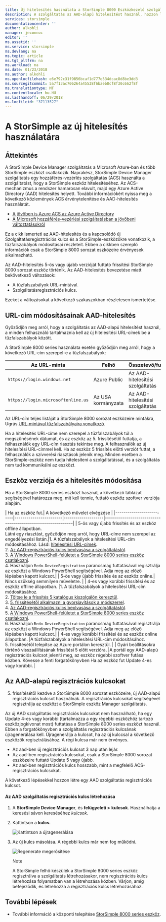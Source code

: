 ```yaml
---
title: Új hitelesítés használata a StorSimple 8000 Eszközkezelő szolgáltatás az Azure-ban |} Microsoft Docs
description: A szolgáltatás az AAD-alapú hitelesítést használ, hozzon létre új regisztrációs kulcsot, és az eszközök kézi regisztrálására ismerteti.
services: storsimple
documentationcenter: ''
author: alkohli
manager: jeconnoc
editor: ''
ms.assetid: ''
ms.service: storsimple
ms.devlang: na
ms.topic: article
ms.tgt_pltfrm: na
ms.workload: na
ms.date: 01/23/2018
ms.author: alkohli
ms.openlocfilehash: e6e792c31f9856bcaf1d777e534dcac8d8be3dd3
ms.sourcegitcommit: 5a7f13ac706264a45538f6baeb8cf8f30c662f8f
ms.translationtype: MT
ms.contentlocale: hu-HU
ms.lasthandoff: 06/29/2018
ms.locfileid: "37113527"
---
```

# <a name="use-the-new-authentication-for-your-storsimple"></a>A StorSimple az új hitelesítés használatára

## <a name="overview"></a>Áttekintés

A StorSimple Device Manager szolgáltatás a Microsoft Azure-ban és több StorSimple eszközt csatlakozik. Naprakész, StorSimple Device Manager szolgáltatás egy hozzáférés-vezérlés szolgáltatás (ACS) használta a szolgáltatást, hogy a StorSimple eszköz hitelesítéséhez. Az ACS-mechanizmus a rendszer hamarosan elavult, majd egy Azure Active Directory (AAD) hitelesítés helyett. További információkért nyissa meg a következő közlemények ACS érvénytelenítése és AAD-hitelesítés használatát.

- [A jövőben is Azure ACS az Azure Active Directory](https://cloudblogs.microsoft.com/enterprisemobility/2015/02/12/the-future-of-azure-acs-is-azure-active-directory/)
- [A Microsoft hozzáférés-vezérlési szolgáltatásban a jövőbeni változtatásokról](https://azure.microsoft.com/en-in/blog/acs-access-control-service-namespace-creation-restriction/)

Ez a cikk ismerteti az AAD-hitelesítés és a kapcsolódó új Szolgáltatásregisztrációs kulcs és a StorSimple-eszközökre vonatkozik, a tűzfalszabályok módosításai részleteit. Ebben a cikkben szereplő információk csak a StorSimple 8000 sorozat eszközeire érvényesek alkalmazható.

Az AAD-hitelesítés 5-ös vagy újabb verzióját futtató frissítési StorSimple 8000 sorozat eszköz történik. Az AAD-hitelesítés bevezetése miatt bekövetkező változások:

- A tűzfalszabályok URL-mintával.
- Szolgáltatásregisztrációs kulcs.

Ezeket a változásokat a következő szakaszokban részletesen ismertetése.

## <a name="url-changes-for-aad-authentication"></a>URL-cím módosításainak AAD-hitelesítés

Győződjön meg arról, hogy a szolgáltatás az AAD-alapú hitelesítést használ, a minden felhasználó tartalmaznia kell az új hitelesítési URL-címek be a tűzfalszabályok között.

A StorSimple 8000 series használata esetén győződjön meg arról, hogy a következő URL-cím szerepel-e a tűzfalszabályok:

| Az URL-minta                         | Felhő | Összetevő/funkció         |
|------------------------------------|-------|----------------------------------|
| `https://login.windows.net`        | Azure Public |Az AAD-hitelesítési szolgáltatás      |
| `https://login.microsoftonline.us` | Az USA kormányzata |Az AAD-hitelesítési szolgáltatás      |

Az URL-cím teljes listáját a StorSimple 8000 sorozat eszközeire mintákra, Ugrás [URL-mintával tűzfalszabályaira vonatkozó](storsimple-8000-system-requirements.md#url-patterns-for-firewall-rules).

Ha a hitelesítés URL-címe nem szerepel a tűzfalszabályok túl a megszűnésének dátumát, és az eszköz az 5. frissítésétől futtatja, a felhasználók egy URL-cím riasztás tekintse meg. A felhasználók az új hitelesítési URL-címmel kell. Ha az eszköz 5 frissítés előtti verziót futtat, a felhasználók a szívverési riasztások jelenik meg. Minden esetben a StorSimple-eszköz nem tudja hitelesíteni a szolgáltatással, és a szolgáltatás nem tud kommunikálni az eszközt.

## <a name="device-version-and-authentication-changes"></a>Eszköz verziója és a hitelesítés módosítása

Ha a StorSimple 8000 series eszközt használ, a következő táblázat segítségével határozza meg, mit kell tennie, futtató eszköz szoftver verziója alapján.

| Ha az eszköz fut.| A következő művelet elvégzése                                    |
|--------------------------|------------------------|--------------------|--------------------------------------------------------------|
| 5-ös vagy újabb frissítés és az eszköz offline állapotban. <br> Látni egy riasztást, győződjön meg arról, hogy URL-címe nem szerepel az engedélyezési listán.|1. A tűzfalszabályok a hitelesítési URL-cím módosításához. Lásd: [hitelesítési URL-címek](#url-changes-for-aad-authentication).<br>2. [Az AAD-regisztrációs kulcs beolvasása a szolgáltatástól](#aad-based-registration-keys).<br>3. [A Windows PowerShell-felületet a StorSimple 8000 series eszköz csatlakozni](storsimple-8000-deployment-walkthrough-u2.md#use-putty-to-connect-to-the-device-serial-console).<br>4. Használjon `Redo-DeviceRegistration` parancsmag futtatásával regisztrálja az eszközt a Windows PowerShell segítségével. Adja meg az előző lépésben kapott kulcsot.|
| 5-ös vagy újabb frissítés és az eszköz online.| Nincs szükség semmilyen műveletre.                                       |
| 4-es vagy korábbi frissítési és az eszköz offline állapotban. |1. A tűzfalszabályok a hitelesítési URL-cím módosításához.<br>2. [Töltse le a frissítés 5 katalógus kiszolgálón keresztül](storsimple-8000-install-update-5.md#download-updates-for-your-device).<br>3. [5. frissítésétől alkalmazni a gyorsjavítások a módszerrel](storsimple-8000-install-update-5.md#install-update-5-as-a-hotfix).<br>4. [Az AAD-regisztrációs kulcs beolvasása a szolgáltatástól](#aad-based-registration-keys).<br>5. [A Windows PowerShell-felületet a StorSimple 8000 series eszköz csatlakozni](storsimple-8000-deployment-walkthrough-u2.md#use-putty-to-connect-to-the-device-serial-console). <br>6. Használjon `Redo-DeviceRegistration` parancsmag futtatásával regisztrálja az eszközt a Windows PowerShell segítségével. Adja meg az előző lépésben kapott kulcsot.|
| 4-es vagy korábbi frissítési és az eszköz online állapotban. |A tűzfalszabályok a hitelesítési URL-cím módosításához.<br> 5. frissítésétől telepítse az Azure portálon keresztül.              |
| Gyári beállításokra történő visszaállításának frissítési 5 előtt verzióra.      |A portál egy AAD-alapú regisztrációs kulcsot jeleníti meg, az eszköz régebbi szoftver futása közben. Kövesse a fenti forgatókönyvben Ha az eszköz fut Update 4-es vagy korábbi.              |

## <a name="aad-based-registration-keys"></a>Az AAD-alapú regisztrációs kulcsokat

5. frissítésétől kezdve a StorSimple 8000 sorozat eszközeire, új AAD-alapú regisztrációs kulcsot használnak. A regisztrációs kulcsokat segítségével regisztrálja az eszközt a StorSimple eszköz Manager szolgáltatás.

Az új AAD szolgáltatás regisztrációs kulcsokat nem használható, ha egy Update 4-es vagy korábbi (tartalmazza a egy régebbi eszközhöz tartozó eszközjogkivonat most) futtatása a StorSimple 8000 series eszközt használ.
Ebben a forgatókönyvben a szolgáltatás regisztrációs kulcsának újragenerálása kell. Újragenerálja a kulcsot, ha az új kulccsal a következő eszközök regisztrálásához. A régi kulcsa már nem érvényes.

- Az aad-ben új regisztrációs kulcsot 3 nap után lejár.
- Az aad-ben regisztrációs kulcsokat, csak a StorSimple 8000 sorozat eszközeire futtató Update 5 vagy újabb.
- Az aad-ben regisztrációs kulcs hosszabb, mint a megfelelő ACS-regisztrációs kulcsokat.

A következő lépésekkel hozzon létre egy AAD szolgáltatás regisztrációs kulcsot.

#### <a name="to-generate-the-aad-service-registration-key"></a>Az AAD szolgáltatás regisztrációs kulcs létrehozása

1. A **StorSimple Device Manager**, és **felügyeleti &gt;**  **kulcsok**. Használhatja a keresési sávon kereséséhez _kulcsok_.
    
2. Kattintson a **kulcs**.

    ![Kattintson a újragenerálása](./media/storsimple-8000-aad-registration-key/aad-click-generate-registration-key.png)

3. Az új kulcs másolása. A régebbi kulcs már nem fog működni.

    ![Regenerate megerősítése](./media/storsimple-8000-aad-registration-key/aad-registration-key2.png)

    > [!NOTE] 
    > A StorSimple felhő készülék a StorSimple 8000 series eszköz regisztrálva a szolgáltatás létrehozásakor, nem regisztrációs kulcs létrehozása folyamatban van a létrehozása közben. Várjon, amíg befejeződik, és létrehozza a regisztrációs kulcs létrehozásához.

## <a name="next-steps"></a>További lépések

* További információ a központi telepítése [StorSimple 8000 series eszköz](storsimple-8000-deployment-walkthrough-u2.md).


